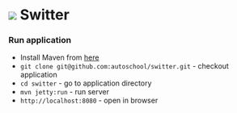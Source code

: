 # ![](https://raw.githubusercontent.com/autoschool/switter/master/src/main/webapp/public/app/img/switter-48x48.png) Switter

### Run application

  * Install Maven from [here](http://maven.apache.org)
  * `git clone git@github.com:autoschool/switter.git` - checkout application
  * `cd switter` - go to application directory
  * `mvn jetty:run` - run server
  * `http://localhost:8080` - open in browser
